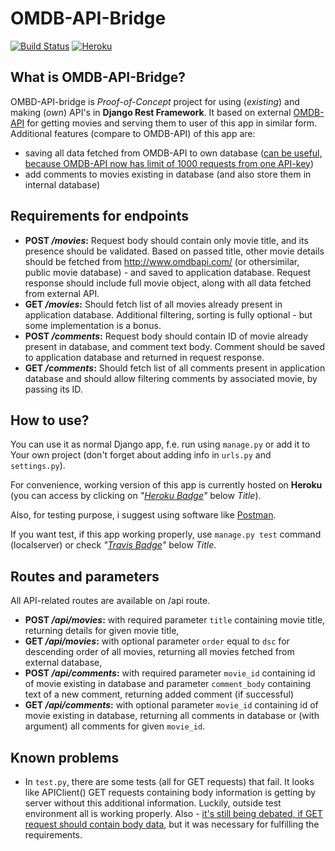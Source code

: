 # OMDB-API-Bridge
[![Build Status](https://Travis-ci.com/lobsterick/OMDB_API_Bridge.svg?branch=master)](https://travis-ci.com/lobsterick/OMDB_API_bridge) 
[![Heroku](http://heroku-badges.herokuapp.com/?app=omdb-api-bridge-lobsterick&svg=1&root=api)](https://omdb-api-bridge-lobsterick.herokuapp.com/api/)



## What is OMDB-API-Bridge?
OMBD-API-bridge is *Proof-of-Concept* project for using (*existing*) and making (*own*) API's in **Django Rest Framework**. It based on external [OMDB-API](http://www.omdbapi.com/) for getting movies and serving them to user of this app in similar form.
Additional features (compare to OMDB-API) of this app are:
* saving all data fetched from OMDB-API to own database ([<u>can be useful, because OMDB-API now has limit of 1000 requests from one API-key</u>](https://www.patreon.com/bePatron?u=5038490))
* add comments to movies existing in database (and also store them in internal database)


## Requirements for endpoints
* **POST */movies*:**
Request body should contain only movie title, and its presence should be validated. Based on passed title, other movie details should be fetched from http://www.omdbapi.com/ (or othersimilar, public movie database) - and saved to application database. Request response should include full movie object, along with all data fetched from external API.
* **GET */movies*:**
Should fetch list of all movies already present in application database.
Additional filtering, sorting is fully optional - but some implementation is a bonus.
* **POST */comments*:**
Request body should contain ID of movie already present in database, and comment text body.
Comment should be saved to application database and returned in request response.
* **GET */comments*:** Should fetch list of all comments present in application database and should allow filtering comments by associated movie, by passing its ID. 

## How to use?
You can use it as normal Django app, f.e. run using `manage.py` or add it to Your own project (don't forget about adding info in `urls.py` and `settings.py`).

For convenience, working version of this app is currently hosted on **Heroku** (you can access by clicking on *"<u>Heroku Badge</u>"* below *Title*).

Also, for testing purpose, i suggest using software like [Postman](https://www.getpostman.com/).

If you want test, if this app working properly, use `manage.py test` command (localserver) or check *"<u>Travis Badge</u>"* below *Title*.

## Routes and parameters
All API-related routes are available on /api route.
* **POST */api/movies*:** with required parameter `title` containing movie title, returning details for given movie title,
* **GET */api/movies*:** with optional parameter `order` equal to `dsc` for descending order of all movies, returning all movies fetched from external database,
* **POST */api/comments*:** with required parameter `movie_id` containing id of movie existing in database and parameter `comment_body` containing text of a new comment, returning added comment (if successful)
* **GET */api/comments*:** with optional parameter `movie_id` containing id of movie existing in database, returning all comments in database or (with argument) all comments for given `movie_id`.


## Known problems
* In `test.py`, there are some tests (all for GET requests) that fail. It looks like APIClient() GET requests containing body information is getting by server without this additional information. Luckily, outside test environment all is working properly. Also - [it's still being debated, if GET request should contain body data](https://github.com/postmanlabs/postman-app-support/issues/131), but it was necessary for fulfilling the requirements.

